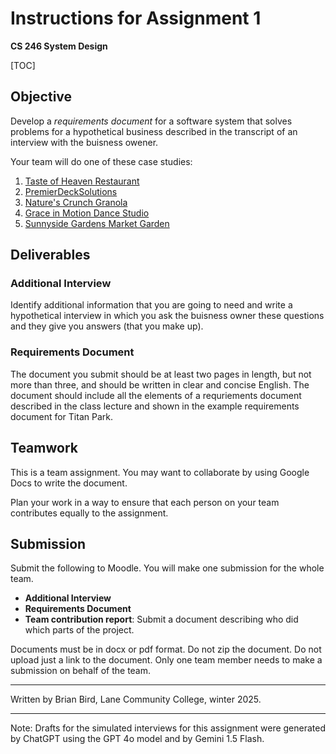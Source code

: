 # Instructions for Assignment 1

**CS 246 System Design**

[TOC]

## Objective

Develop a *requirements document* for a software system that solves problems for a hypothetical business described in the transcript of an interview with the buisness owener.

Your team will do one of these case studies:

1. [Taste of Heaven Restaurant](CaseStudy1-TasteOfHeavenRestaurant.html)
2. [PremierDeckSolutions](CaseStudy2-PremierDeckSolutions.html)
3. [Nature's Crunch Granola](CaseStudy3-NaturesCrunch.html)
4. [Grace in Motion Dance Studio](CaseStudy4-GraceInMotionDanceStudio.html)
5. [Sunnyside Gardens Market Garden](CaseStudy5-SunnysideGardensMarketGarden.html)

## Deliverables

### Additional Interview

Identify additional information that you are going to need and write a hypothetical interview in which you ask the buisness owner these questions and they give you answers (that you make up).

### Requirements Document

The document you submit should be at least two pages in length, but not more than three, and should be written in clear and concise English. The document should include all the elements of a requriements document described in the class lecture and shown in the example requirements document for Titan Park.

## Teamwork

This is a team assignment. You may want to collaborate by using Google Docs to write the document.

Plan your work in a way to ensure that each person on your team contributes equally to the assignment.



## Submission

Submit the following to Moodle. You will make one submission for the whole team.

- **Additional Interview**
- **Requirements Document**
- **Team contribution report**: Submit a document describing who did which parts of the project. 

Documents must be in docx or pdf format. Do not zip the document. Do not upload just a link to the document. Only one team member needs to make a submission on behalf of the team.

------

Written by Brian Bird, Lane Community College, winter <time>2025</time>.

------

Note: Drafts for the simulated interviews for this assignment were generated by ChatGPT using the GPT 4o model and by Gemini 1.5 Flash.
